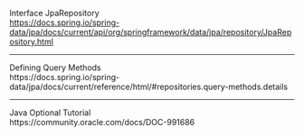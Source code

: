 Interface JpaRepository <br>
https://docs.spring.io/spring-data/jpa/docs/current/api/org/springframework/data/jpa/repository/JpaRepository.html <br>

<hr>
Defining Query Methods <br>
https://docs.spring.io/spring-data/jpa/docs/current/reference/html/#repositories.query-methods.details <br>

<hr>
Java Optional Tutorial <br>
https://community.oracle.com/docs/DOC-991686 <br>